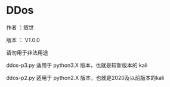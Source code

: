 # DDos
作者 ：叙世

版本 ： V1.0.0

请勿用于非法用途

ddos-p3.py 适用于 python3.X 版本，也就是较新版本的 kali

ddos-p2.py 适用于 python2.X 版本，也就是2020及以前版本的kali
